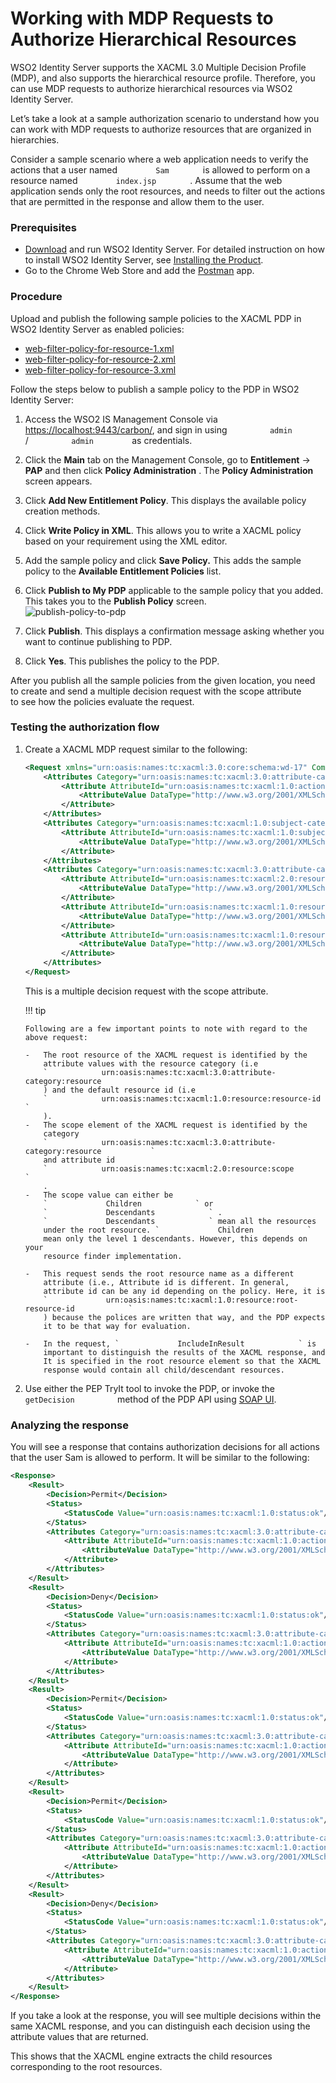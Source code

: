 # Working with MDP Requests to Authorize Hierarchical Resources

WSO2 Identity Server supports the XACML 3.0 Multiple Decision Profile
(MDP), and also supports the hierarchical resource profile. Therefore,
you can use MDP requests to authorize hierarchical resources via WSO2
Identity Server.

Let’s take a look at a sample authorization scenario to understand
how you can work with MDP requests to authorize resources that are
organized in hierarchies.

Consider a sample scenario where a web application needs to verify the
actions that a user named `         Sam        ` is allowed to perform
on a resource named `         index.jsp        ` . Assume that the web
application sends only the root resources, and needs to filter out the
actions that are permitted in the response and allow them to the user.

### Prerequisites

-   [Download](https://wso2.com/identity-and-access-management) and run
    WSO2 Identity Server. For detailed instruction on how to install
    WSO2 Identity Server, see [Installing the
    Product]({{base_path}}/setup/installing-the-product).
-   Go to the Chrome Web Store and add the
    [Postman](https://chrome.google.com/webstore/detail/postman/fhbjgbiflinjbdggehcddcbncdddomop?hl=en)
    app.

### Procedure

Upload and publish the following sample policies to the XACML PDP in
WSO2 Identity Server as enabled policies:

-   [web-filter-policy-for-resource-1.xml](https://github.com/wso2/samples-is/blob/master/xacml/web-filter-sample/hierarchical_resources/web-filter-policy-for-resource-1.xml)
-   [web-filter-policy-for-resource-2.xml](https://github.com/wso2/samples-is/blob/master/xacml/web-filter-sample/hierarchical_resources/web-filter-policy-for-resource-2.xml)
-   [web-filter-policy-for-resource-3.xml](https://github.com/wso2/samples-is/blob/master/xacml/web-filter-sample/hierarchical_resources/web-filter-policy-for-resource-3.xml)

Follow the steps below to publish a sample policy to the PDP in WSO2
Identity Server:

1.  Access the WSO2 IS Management Console via
    <https://localhost:9443/carbon/>, and sign in using
    `          admin         ` / `          admin         ` as
    credentials.
2.  Click the **Main** tab on the Management Console, go to
    **Entitlement** -\> **PAP** and then click **Policy Administration**
    . The **Policy Administration** screen appears.
3.  Click **Add New Entitlement Policy**. This displays the available
    policy creation methods.
4.  Click **Write Policy in XML**. This allows you to write a XACML
    policy based on your requirement using the XML editor.
5.  Add the sample policy and click **Save Policy.** This adds the
    sample policy to the **Available Entitlement Policies** list.

6.  Click **Publish to My PDP** applicable to the sample policy that you
    added. This takes you to the **Publish Policy** screen.  
    ![publish-policy-to-pdp]({{base_path}}/assets/img/guides/publish-policy-to-pdp.png)
7.  Click **Publish**. This displays a confirmation message asking
    whether you want to continue publishing to PDP.
8.  Click **Yes**. This publishes the policy to the PDP.

After you publish all the sample policies from the given location, you
need to create and send a multiple decision request with the scope
attribute to see how the policies evaluate the request.

### Testing the authorization flow

1.  Create a XACML MDP request similar to the following:

    ``` xml
    <Request xmlns="urn:oasis:names:tc:xacml:3.0:core:schema:wd-17" CombinedDecision="false" ReturnPolicyIdList="false">
        <Attributes Category="urn:oasis:names:tc:xacml:3.0:attribute-category:action">
            <Attribute AttributeId="urn:oasis:names:tc:xacml:1.0:action:action-id" IncludeInResult="false">
                <AttributeValue DataType="http://www.w3.org/2001/XMLSchema#string">read</AttributeValue>
            </Attribute>
        </Attributes>
        <Attributes Category="urn:oasis:names:tc:xacml:1.0:subject-category:access-subject">
            <Attribute AttributeId="urn:oasis:names:tc:xacml:1.0:subject:subject-id" IncludeInResult="false">
                <AttributeValue DataType="http://www.w3.org/2001/XMLSchema#string">asela</AttributeValue>
            </Attribute>
        </Attributes>
        <Attributes Category="urn:oasis:names:tc:xacml:3.0:attribute-category:resource">
            <Attribute AttributeId="urn:oasis:names:tc:xacml:2.0:resource:scope" IncludeInResult="false">
                <AttributeValue DataType="http://www.w3.org/2001/XMLSchema#string">Children</AttributeValue>
            </Attribute>
            <Attribute AttributeId="urn:oasis:names:tc:xacml:1.0:resource:resource-id" IncludeInResult="true">
                <AttributeValue DataType="http://www.w3.org/2001/XMLSchema#string">index.jsp</AttributeValue>
            </Attribute>
            <Attribute AttributeId="urn:oasis:names:tc:xacml:1.0:resource:root-resource-id" IncludeInResult="false">
                <AttributeValue DataType="http://www.w3.org/2001/XMLSchema#string">index.jsp</AttributeValue>
            </Attribute>
        </Attributes>
    </Request>
    ```

    This is a multiple decision request with the scope attribute.

    !!! tip
    
        Following are a few important points to note with regard to the
        above request:
    
        -   The root resource of the XACML request is identified by the
            attribute values with the resource category (i.e
            `            urn:oasis:names:tc:xacml:3.0:attribute-category:resource           `
            ) and the default resource id (i.e
            `            urn:oasis:names:tc:xacml:1.0:resource:resource-id           `
            ).
        -   The scope element of the XACML request is identified by the
            category
            `            urn:oasis:names:tc:xacml:3.0:attribute-category:resource           `
            and attribute id
            `            urn:oasis:names:tc:xacml:2.0:resource:scope           `
            .
        -   The scope value can either be
            `             Children            ` or
            `             Descendants            ` .
            `             Descendants            ` mean all the resources
            under the root resource. `             Children            `
            mean only the level 1 descendants. However, this depends on your
            resource finder implementation.
    
        -   This request sends the root resource name as a different
            attribute (i.e., Attribute id is different. In general, 
            attribute id can be any id depending on the policy. Here, it is
            `             urn:oasis:names:tc:xacml:1.0:resource:root-resource-id            `
            ) because the polices are written that way, and the PDP expects
            it to be that way for evaluation.
    
        -   In the request, `             IncludeInResult            ` is
            important to distinguish the results of the XACML response, and
            It is specified in the root resource element so that the XACML
            response would contain all child/descendant resources.
    

2.  Use either the PEP TryIt tool to invoke the PDP, or invoke the
    `           getDecision          ` method of the PDP API using [SOAP UI](https://www.soapui.org/downloads/latest-release.html).

### Analyzing the response

You will see a response that contains authorization decisions for all
actions that the user Sam is allowed to perform. It will be similar to
the following:

``` xml
<Response>
    <Result>
        <Decision>Permit</Decision>
        <Status>
            <StatusCode Value="urn:oasis:names:tc:xacml:1.0:status:ok"/>
        </Status>
        <Attributes Category="urn:oasis:names:tc:xacml:3.0:attribute-category:action">
            <Attribute AttributeId="urn:oasis:names:tc:xacml:1.0:action:action-id" IncludeInResult="true">
                <AttributeValue DataType="http://www.w3.org/2001/XMLSchema#string">view-welcome</AttributeValue>
            </Attribute>
        </Attributes>
    </Result>
    <Result>
        <Decision>Deny</Decision>
        <Status>
            <StatusCode Value="urn:oasis:names:tc:xacml:1.0:status:ok"/>
        </Status>
        <Attributes Category="urn:oasis:names:tc:xacml:3.0:attribute-category:action">
            <Attribute AttributeId="urn:oasis:names:tc:xacml:1.0:action:action-id" IncludeInResult="true">
                <AttributeValue DataType="http://www.w3.org/2001/XMLSchema#string">modify-summary</AttributeValue>
            </Attribute>
        </Attributes>
    </Result>
    <Result>
        <Decision>Permit</Decision>
        <Status>
            <StatusCode Value="urn:oasis:names:tc:xacml:1.0:status:ok"/>
        </Status>
        <Attributes Category="urn:oasis:names:tc:xacml:3.0:attribute-category:action">
            <Attribute AttributeId="urn:oasis:names:tc:xacml:1.0:action:action-id" IncludeInResult="true">
                <AttributeValue DataType="http://www.w3.org/2001/XMLSchema#string">view-summary</AttributeValue>
            </Attribute>
        </Attributes>
    </Result>
    <Result>
        <Decision>Permit</Decision>
        <Status>
            <StatusCode Value="urn:oasis:names:tc:xacml:1.0:status:ok"/>
        </Status>
        <Attributes Category="urn:oasis:names:tc:xacml:3.0:attribute-category:action">
            <Attribute AttributeId="urn:oasis:names:tc:xacml:1.0:action:action-id" IncludeInResult="true">
                <AttributeValue DataType="http://www.w3.org/2001/XMLSchema#string">view-status</AttributeValue>
            </Attribute>
        </Attributes>
    </Result>
    <Result>
        <Decision>Deny</Decision>
        <Status>
            <StatusCode Value="urn:oasis:names:tc:xacml:1.0:status:ok"/>
        </Status>
        <Attributes Category="urn:oasis:names:tc:xacml:3.0:attribute-category:action">
            <Attribute AttributeId="urn:oasis:names:tc:xacml:1.0:action:action-id" IncludeInResult="true">
                <AttributeValue DataType="http://www.w3.org/2001/XMLSchema#string">modify-welcome</AttributeValue>
            </Attribute>
        </Attributes>
    </Result>
</Response>
```

If you take a look at the response, you will see multiple decisions
within the same XACML response, and you can distinguish each decision
using the attribute values that are returned.

This shows that the XACML engine extracts the child resources
corresponding to the root resources.
